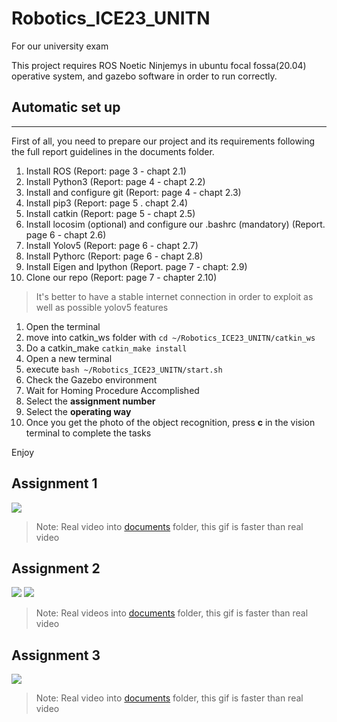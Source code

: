 # Robotics_ICE23_UNITN
For our university exam

This project requires ROS Noetic Ninjemys in ubuntu focal fossa(20.04) operative system, and gazebo software in order to run correctly.

## Automatic set up
----------------------------
First of all, you need to prepare our project and its requirements following the full report guidelines in the documents folder.
1. Install ROS (Report: page 3 - chapt 2.1)
2. Install Python3 (Report: page 4 - chapt 2.2)
3. Install and configure git (Report: page 4 - chapt 2.3)
4. Install pip3 (Report: page 5 . chapt 2.4)
5. Install catkin (Report: page 5 - chapt 2.5)
6. Install locosim (optional) and configure our .bashrc (mandatory) (Report. page 6 - chapt 2.6)
7. Install Yolov5 (Report: page 6 - chapt 2.7)
8. Install Pythorc (Report: page 6 - chapt 2.8)
9. Install Eigen and Ipython (Report. page 7 - chapt: 2.9)
10. Clone our repo (Report: page 7 - chapter 2.10)

>It's better to have a stable internet connection in order to exploit as well as possible yolov5 features

1. Open the terminal
2. move into catkin_ws folder with `cd ~/Robotics_ICE23_UNITN/catkin_ws`
3. Do a catkin_make `catkin_make install`
4. Open a new terminal
5. execute `bash ~/Robotics_ICE23_UNITN/start.sh`
6. Check the Gazebo environment
7. Wait for Homing Procedure Accomplished
8. Select the **assignment number**
9. Select the **operating way**
10. Once you get the photo of the object recognition, press **c** in the vision terminal to complete the tasks

Enjoy

## Assignment 1
<img src="https://github.com/LordBions/Robotics_ICE23_UNITN/blob/main/documents/videos/assignment_1.gif">

>Note: Real video into [documents](https://github.com/LordBions/Robotics_ICE23_UNITN/tree/main/documents/videos/) folder, this gif is faster than real video

## Assignment 2
<img src="https://github.com/LordBions/Robotics_ICE23_UNITN/blob/main/documents/videos/assignment_2.gif">
<img src="https://github.com/LordBions/Robotics_ICE23_UNITN/blob/main/documents/videos/assignment_2_part_2.gif">

>Note: Real videos into [documents](https://github.com/LordBions/Robotics_ICE23_UNITN/tree/main/documents/videos/) folder, this gif is faster than real video

## Assignment 3
<img src="https://github.com/LordBions/Robotics_ICE23_UNITN/blob/main/documents/videos/assignment_3.gif">

>Note: Real video into [documents](https://github.com/LordBions/Robotics_ICE23_UNITN/tree/main/documents/videos/) folder, this gif is faster than real video
